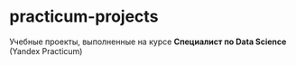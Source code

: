 # practicum-projects
Учебные проекты, выполненные на курсе **Специалист по Data Science** (Yandex Practicum)
